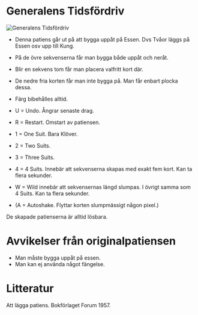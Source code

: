 # Generalens Tidsfördriv

![](bild3.jpg "Generalens Tidsfördriv")

* Denna patiens går ut på att bygga uppåt på Essen. Dvs Tvåor läggs på Essen osv upp till Kung.
* På de övre sekvenserna får man bygga både uppåt och neråt.
* Blir en sekvens tom får man placera valfritt kort där.
* De nedre fria korten får man inte bygga på. Man får enbart plocka dessa.
* Färg bibehålles alltid.

* U = Undo. Ångrar senaste drag.
* R = Restart. Omstart av patiensen.
* 1 = One Suit. Bara Klöver.
* 2 = Two Suits.
* 3 = Three Suits.
* 4 = 4 Suits. Innebär att sekvenserna skapas med exakt fem kort. Kan ta flera sekunder.
* W = Wild innebär att sekvensernas längd slumpas. I övrigt samma som 4 Suits. Kan ta flera sekunder.
* (A = Autoshake. Flyttar korten slumpmässigt någon pixel.)

De skapade patienserna är alltid lösbara.

# Avvikelser från originalpatiensen

* Man måste bygga uppåt på essen.
* Man kan ej använda något fängelse.

# Litteratur

Att lägga patiens. Bokförlaget Forum 1957.